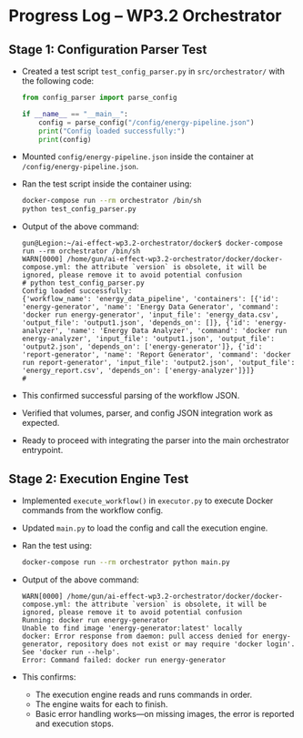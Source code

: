 # Progress Log – WP3.2 Orchestrator

## Stage 1: Configuration Parser Test

- Created a test script `test_config_parser.py` in `src/orchestrator/` with the following code:
  ```python
  from config_parser import parse_config

  if __name__ == "__main__":
      config = parse_config("/config/energy-pipeline.json")
      print("Config loaded successfully:")
      print(config)
  ```
- Mounted `config/energy-pipeline.json` inside the container at `/config/energy-pipeline.json`.

- Ran the test script inside the container using:
  ```bash
  docker-compose run --rm orchestrator /bin/sh
  python test_config_parser.py
  ```

- Output of the above command:
  ```
  gun@Legion:~/ai-effect-wp3.2-orchestrator/docker$ docker-compose run --rm orchestrator /bin/sh
  WARN[0000] /home/gun/ai-effect-wp3.2-orchestrator/docker/docker-compose.yml: the attribute `version` is obsolete, it will be ignored, please remove it to avoid potential confusion
  # python test_config_parser.py
  Config loaded successfully:
  {'workflow_name': 'energy_data_pipeline', 'containers': [{'id': 'energy-generator', 'name': 'Energy Data Generator', 'command': 'docker run energy-generator', 'input_file': 'energy_data.csv', 'output_file': 'output1.json', 'depends_on': []}, {'id': 'energy-analyzer', 'name': 'Energy Data Analyzer', 'command': 'docker run energy-analyzer', 'input_file': 'output1.json', 'output_file': 'output2.json', 'depends_on': ['energy-generator']}, {'id': 'report-generator', 'name': 'Report Generator', 'command': 'docker run report-generator', 'input_file': 'output2.json', 'output_file': 'energy_report.csv', 'depends_on': ['energy-analyzer']}]}
  #
  ```

- This confirmed successful parsing of the workflow JSON.
- Verified that volumes, parser, and config JSON integration work as expected.
- Ready to proceed with integrating the parser into the main orchestrator entrypoint.

## Stage 2: Execution Engine Test

- Implemented `execute_workflow()` in `executor.py` to execute Docker commands from the workflow config.
- Updated `main.py` to load the config and call the execution engine.
- Ran the test using:
  ```bash
  docker-compose run --rm orchestrator python main.py
  ```
- Output of the above command:
  ```
  WARN[0000] /home/gun/ai-effect-wp3.2-orchestrator/docker/docker-compose.yml: the attribute `version` is obsolete, it will be ignored, please remove it to avoid potential confusion
  Running: docker run energy-generator
  Unable to find image 'energy-generator:latest' locally
  docker: Error response from daemon: pull access denied for energy-generator, repository does not exist or may require 'docker login'.
  See 'docker run --help'.
  Error: Command failed: docker run energy-generator
  ```

- This confirms:
    - The execution engine reads and runs commands in order.
    - The engine waits for each to finish.
    - Basic error handling works—on missing images, the error is reported and execution stops.

